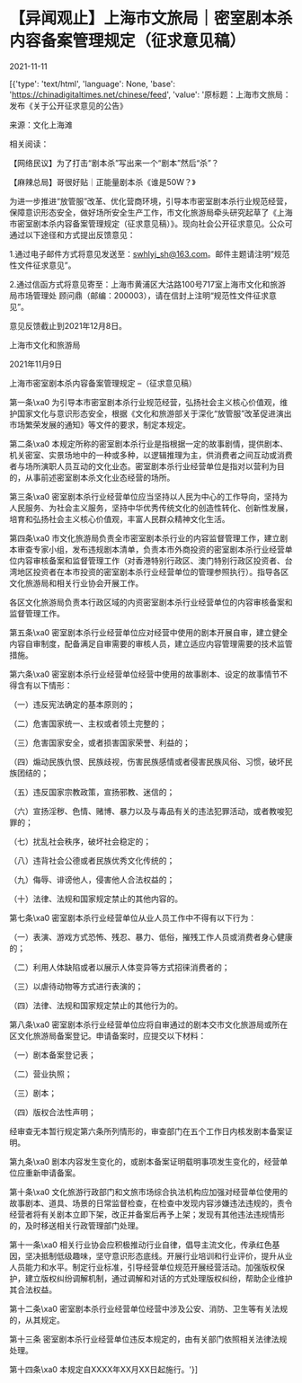 # 【异闻观止】上海市文旅局｜密室剧本杀内容备案管理规定（征求意见稿）

2021-11-11

[{'type': 'text/html', 'language': None, 'base': 'https://chinadigitaltimes.net/chinese/feed', 'value': '原标题：上海市文旅局：发布《关于公开征求意见的公告》

来源：文化上海滩

相关阅读：



【网络民议】为了打击“剧本杀”写出来一个“剧本”然后“杀”？

【麻辣总局】哥很好贴｜正能量剧本杀《谁是50W？》





为进一步推进“放管服”改革、优化营商环境，引导本市密室剧本杀行业规范经营，保障意识形态安全，做好场所安全生产工作，市文化旅游局牵头研究起草了《上海市密室剧本杀内容备案管理规定（征求意见稿）》。现向社会公开征求意见。公众可通过以下途径和方式提出反馈意见：

1.通过电子邮件方式将意见发送至：swhlyj_sh@163.com。邮件主题请注明“规范性文件征求意见”。

2.通过信函方式将意见寄至：上海市黄浦区大沽路100号717室上海市文化和旅游局市场管理处 顾问鼎（邮编：200003），请在信封上注明“规范性文件征求意见”。

意见反馈截止到2021年12月8日。

上海市文化和旅游局

2021年11月9日



上海市密室剧本杀内容备案管理规定 &#8211;（征求意见稿）

第一条\xa0 为引导本市密室剧本杀行业规范经营，弘扬社会主义核心价值观，维护国家文化与意识形态安全，根据《文化和旅游部关于深化“放管服”改革促进演出市场繁荣发展的通知》等文件的要求，制定本规定。

第二条\xa0 本规定所称的密室剧本杀行业是指根据一定的故事剧情，提供剧本、机关密室、实景场地中的一种或多种，以逻辑推理为主，供消费者之间互动或消费者与场所演职人员互动的文化业态。密室剧本杀行业经营单位是指对以营利为目的，从事前述密室剧本杀文化业态经营的场所。

第三条\xa0 密室剧本杀行业经营单位应当坚持以人民为中心的工作导向，坚持为人民服务、为社会主义服务，坚持中华优秀传统文化的创造性转化、创新性发展，培育和弘扬社会主义核心价值观，丰富人民群众精神文化生活。

第四条\xa0 市文化旅游局负责全市密室剧本杀行业的内容监督管理工作，建立剧本审查专家小组，发布违规剧本清单，负责本市外商投资的密室剧本杀行业经营单位内容审核备案和监督管理工作（对香港特别行政区、澳门特别行政区投资者、台湾地区投资者在本市投资的密室剧本杀行业经营单位的管理参照执行）。指导各区文化旅游局和相关行业协会开展工作。

各区文化旅游局负责本行政区域的内资密室剧本杀行业经营单位的内容审核备案和监督管理工作。

第五条\xa0 密室剧本杀行业经营单位应对经营中使用的剧本开展自审，建立健全内容自审制度，配备满足自审需要的审核人员，建立适应内容管理需要的技术监管措施。

第六条\xa0 密室剧本杀行业经营单位经营中使用的故事剧本、设定的故事情节不得含有以下情形：





（一）违反宪法确定的基本原则的；





（二）危害国家统一、主权或者领土完整的；





（三）危害国家安全，或者损害国家荣誉、利益的；





（四）煽动民族仇恨、民族歧视，伤害民族感情或者侵害民族风俗、习惯，破坏民族团结的；





（五）违反国家宗教政策，宣扬邪教、迷信的；





（六）宣扬淫秽、色情、赌博、暴力以及与毒品有关的违法犯罪活动，或者教唆犯罪的；





（七）扰乱社会秩序，破坏社会稳定的；





（八）违背社会公德或者民族优秀文化传统的；





（九）侮辱、诽谤他人，侵害他人合法权益的；





（十）法律、法规和国家规定禁止的其他内容的。





第七条\xa0 密室剧本杀行业经营单位从业人员工作中不得有以下行为：





（一）表演、游戏方式恐怖、残忍、暴力、低俗，摧残工作人员或消费者身心健康的；





（二）利用人体缺陷或者以展示人体变异等方式招徕消费者的；





（三）以虐待动物等方式进行表演的；





（四）法律、法规和国家规定禁止的其他行为的。





第八条\xa0 密室剧本杀行业经营单位应将自审通过的剧本交市文化旅游局或所在区文化旅游局备案登记。申请备案时，应提交以下材料：





（一）剧本备案登记表；





（二）营业执照；





（三）剧本；





（四）版权合法性声明；





经审查无本暂行规定第六条所列情形的，审查部门在五个工作日内核发剧本备案证明。

第九条\xa0 剧本内容发生变化的，或剧本备案证明载明事项发生变化的，经营单位应重新申请备案。

第十条\xa0 文化旅游行政部门和文旅市场综合执法机构应加强对经营单位使用的故事剧本、道具、场景的日常监督检查，在检查中发现内容涉嫌违法违规的，责令经营者将有关剧本立即下架，改正并备案后再予上架；发现有其他违法违规情形的，及时移送相关行政管理部门处理。

第十一条\xa0 相关行业协会应积极推动行业自律，倡导主流文化，传承红色基因，坚决抵制低级趣味，坚守意识形态底线。开展行业培训和行业评价，提升从业人员能力和水平。制定行业标准，引导经营单位规范开展经营活动。加强版权保护，建立版权纠纷调解机制，通过调解和对话的方式处理版权纠纷，帮助企业维护其合法权益。

第十二条\xa0 密室剧本杀行业经营单位经营中涉及公安、消防、卫生等有关法规的，从其规定。

第十三条 密室剧本杀行业经营单位违反本规定的，由有关部门依照相关法律法规处理。

第十四条\xa0 本规定自XXXX年XX月XX日起施行。'}]